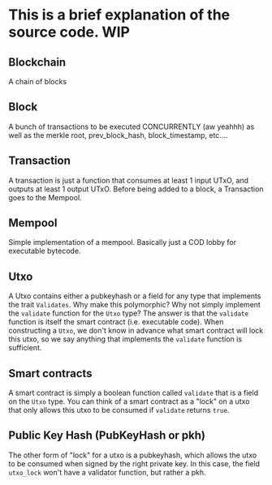 # This is a brief explanation of the source code. WIP

## Blockchain
A chain of blocks

## Block
A bunch of transactions to be executed CONCURRENTLY (aw yeahhh) as well as the merkle root, prev_block_hash, block_timestamp, etc....

## Transaction
A transaction is just a function that consumes at least 1 input UTxO, and outputs at least 1 output UTxO. Before being added to a block, a Transaction goes to the Mempool.

## Mempool
Simple implementation of a mempool. Basically just a COD lobby for executable bytecode.

## Utxo
A Utxo contains either a pubkeyhash or a field for any type that implements the trait `Validates`. Why make this polymorphic? Why not simply implement the `validate` function for the `Utxo` type? The answer is that the `validate` function is itself the smart contract (i.e. executable code). When constructing a `Utxo`, we don't know in advance what smart contract will lock this utxo, so we say anything that implements the `validate` function is sufficient. 

## Smart contracts
A smart contract is simply a boolean function called `validate` that is a field on the `Utxo` type. You can think of a smart contract as a "lock" on a utxo that only allows this utxo to be consumed if `validate` returns `true`.

## Public Key Hash (PubKeyHash or pkh)
The other form of "lock" for a utxo is a pubkeyhash, which allows the utxo to be consumed when signed by the right private key. In this case, the field `utxo_lock` won't have a validator function, but rather a pkh.




